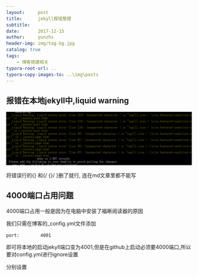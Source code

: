 ```yaml
---
layout:     post
title:      jekyll报错整理
subtitle:   
date:       2017-12-15
author:     yunzhs
header-img: img/tag-bg.jpg
catalog: true
tags:
    - 博客搭建相关
typora-root-url: ..
typora-copy-images-to: ..\img\posts
---
```


## 报错在本地jekyll中,liquid warning

![12.5](/img/12.5.png)

将错误行的{} 和{/   {}/  }删了就行, 连在md文章里都不能写



## 4000端口占用问题

4000端口占用一般是因为在电脑中安装了福晰阅读器的原因

我们只需在博客的_config.yml文件添加

```
port:        4001
```

即可将本地的启动jekyll端口变为4001,但是在github上启动必须要4000端口,所以要对config.yml进行ignore设置

分别设置
